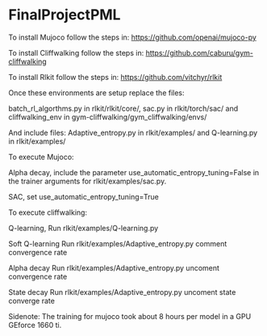 # FinalProjectPML
To install Mujoco follow the steps in: https://github.com/openai/mujoco-py

To install Cliffwalking follow the steps in: https://github.com/caburu/gym-cliffwalking

To install Rlkit follow the steps in: https://github.com/vitchyr/rlkit

Once these environments are setup replace the files:

batch_rl_algorthms.py in rlkit/rlkit/core/, sac.py in rlkit/torch/sac/ and cliffwalking_env in gym-cliffwalking/gym_cliffwalking/envs/

And include files:
Adaptive_entropy.py in rlkit/examples/ and Q-learning.py in rlkit/examples/

To execute Mujoco:

Alpha decay,
include the parameter use_automatic_entropy_tuning=False in the trainer arguments for rlkit/examples/sac.py.

SAC, 
set use_automatic_entropy_tuning=True 

To execute cliffwalking:

Q-learning,
Run rlkit/examples/Q-learning.py

Soft Q-learning
Run rlkit/examples/Adaptive_entropy.py comment convergence rate

Alpha decay
Run rlkit/examples/Adaptive_entropy.py uncoment convergence rate

State decay
Run rlkit/examples/Adaptive_entropy.py uncoment state converge rate

Sidenote:
The training for mujoco took about 8 hours per model in a GPU GEforce 1660 ti.
